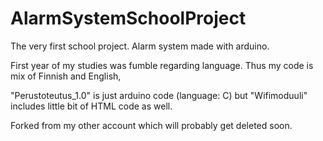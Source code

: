 # AlarmSystemSchoolProject
The very first school project. Alarm system made with arduino.

First year of my studies was fumble regarding language. Thus my code is mix of Finnish and English,

"Perustoteutus_1.0" is just arduino code (language: C) but "Wifimoduuli" includes little bit of HTML code as well.

Forked from my other account which will probably get deleted soon.
